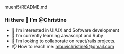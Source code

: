 mueni5/README.md

### Hi there 👋 I’m @Christine
- 👀 I’m interested in UI/UX and Software development
- 🌱 I’m currently learning Javascript and Ruby
- 👯 I’m looking to collaborate on react/rails projects.
- 📫 How to reach me: mbuvichristine5@gmail.com

